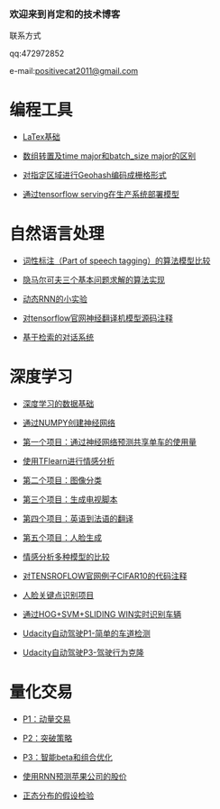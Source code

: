### 欢迎来到肖定和的技术博客

联系方式

qq:472972852

e-mail:positivecat2011@gmail.com

# 编程工具
- [LaTex基础](https://dinghe.github.io/latexinjupyter.html)

- [数组转置及time major和batch_size major的区别](https://dinghe.github.io/matrix_transpose.html)

- [对指定区域进行Geohash编码成栅格形式](https://dinghe.github.io/geohash.html)

- [通过tensorflow serving在生产系统部署模型](https://dinghe.github.io/tensorflow_serving.html)


# 自然语言处理
- [词性标注（Part of speech tagging）的算法模型比较](https://dinghe.github.io/HMM.html)

- [隐马尔可夫三个基本问题求解的算法实现](https://dinghe.github.io/HMM_implement.html)

- [动态RNN的小实验](https://dinghe.github.io/dynamic_rnn_test.html)

- [对tensorflow官网神经翻译机模型源码注释](https://dinghe.github.io/seqtoseq.html)

- [基于检索的对话系统](https://dinghe.github.io/chatbot-retrieval.html)


# 深度学习
- [深度学习的数据基础](https://dinghe.github.io/deeplearningoffoundation.html)

- [通过NUMPY创建神经网络](https://dinghe.github.io/makeaneuralnetwork.html)

- [第一个项目：通过神经网络预测共享单车的使用量](https://dinghe.github.io/first_neural_network.html)

- [使用TFlearn进行情感分析](https://dinghe.github.io/TFLearn_Sentiment_Analysis_Solution.html)

- [第二个项目：图像分类](https://dinghe.github.io/dlnd_image_classification.html)

- [第三个项目：生成电视脚本](https://dinghe.github.io/dlnd_tv_script_generation.html)

- [第四个项目：英语到法语的翻译](https://dinghe.github.io/dlnd_language_translation.html)

- [第五个项目：人脸生成](https://dinghe.github.io/dlnd_face_generation.html)

- [情感分析多种模型的比较](https://dinghe.github.io/sentiment_analysis.html)

- [对TENSROFLOW官网例子CIFAR10的代码注释](https://dinghe.github.io/cifar10.html)

- [人脸关键点识别项目](https://dinghe.github.io/CV_project.html)

- [通过HOG+SVM+SLIDING WIN实时识别车辆](https://dinghe.github.io/CarND-Vehicle-Detection.html)

- [Udacity自动驾驶P1-简单的车道检测](https://dinghe.github.io/P1.html)

- [Udacity自动驾驶P3-驾驶行为克隆](https://dinghe.github.io/self-dring-p3.html)


# 量化交易
- [P1：动量交易](https://dinghe.github.io/Trading_with_Momentum.html)

- [P2：突破策略](https://dinghe.github.io/BreakoutStrategy.html)

- [P3：智能beta和组合优化](https://dinghe.github.io/SmartBetaPortfolio.html)

- [使用RNN预测苹果公司的股价](https://dinghe.github.io/RNN_project.html)

- [正态分布的假设检验](https://dinghe.github.io/Testing_for_Normality.html)



